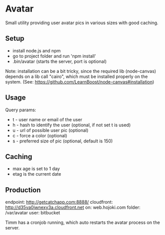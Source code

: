 Avatar
=================

Small utility providing user avatar pics in various sizes with good caching.

Setup
-------------------------------------------------

* install node.js and npm
* go to project folder and run 'npm install'
* .bin/avatar <port> (starts the server, port is optional)

Note: installation can be a bit tricky, since the required lib (node-canvas) depends on a lib call "cairo", which must be installed properly on the system. (See: https://github.com/LearnBoost/node-canvas#installation)

Usage
-------------------------------------------------

Query params:

* t - user name or email of the user
* h - hash to identify the user (optional, if not set t is used)
* u - url of possible user pic (optional)
* c - force a color (optional)
* s - preferred size of pic (optional, default is 150)

Caching
-------------------------------------------------

* max age is set to 1 day
* etag is the current date

Production
-------------------------------------------------

endpoint: http://getcatchapp.com:8888/
cloudfront: http://d35va0jwnexy3a.cloudfront.net
on: web.hojoki.com
folder: /var/avatar
user: bitbucket

Timm has a cronjob running, which auto restarts the avatar process on the server.